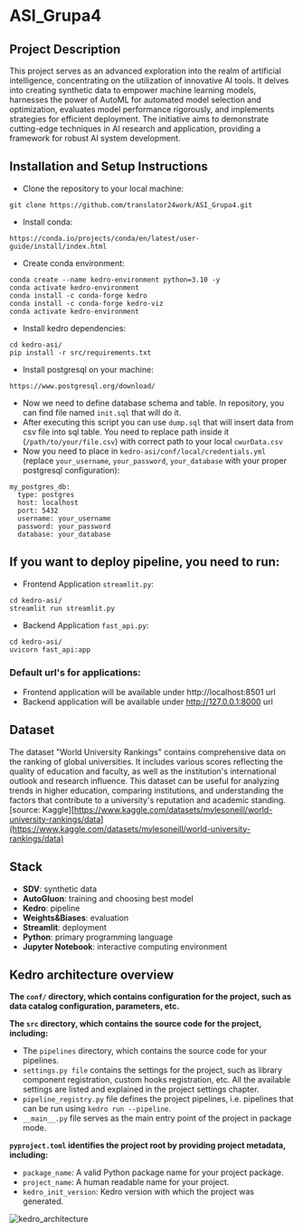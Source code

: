 # ASI_Grupa4

## Project Description

This project serves as an advanced exploration into the realm of artificial intelligence, concentrating on the utilization of innovative AI tools. It delves into creating synthetic data to empower machine learning models, harnesses the power of AutoML for automated model selection and optimization, evaluates model performance rigorously, and implements strategies for efficient deployment. The initiative aims to demonstrate cutting-edge techniques in AI research and application, providing a framework for robust AI system development.

## Installation and Setup Instructions

* Clone the repository to your local machine:
```
git clone https://github.com/translator24work/ASI_Grupa4.git
```
* Install conda:
```
https://conda.io/projects/conda/en/latest/user-guide/install/index.html
```
* Create conda environment:
```
conda create --name kedro-environment python=3.10 -y
conda activate kedro-environment
conda install -c conda-forge kedro
conda install -c conda-forge kedro-viz
conda activate kedro-environment
```
* Install kedro dependencies:
```
cd kedro-asi/
pip install -r src/requirements.txt
```
* Install postgresql on your machine:
```
https://www.postgresql.org/download/
```
* Now we need to define database schema and table. In repository, you can find file named
`init.sql` that will do it.
* After executing this script you can use `dump.sql` that will insert data from csv file into sql table. You need to
replace path inside it (`/path/to/your/file.csv`) with correct path to your local `cwurData.csv`
* Now you need to place in `kedro-asi/conf/local/credentials.yml` (replace `your_username`, `your_password`, `your_database` with your proper postgresql configuration):
```
my_postgres_db:
  type: postgres
  host: localhost
  port: 5432
  username: your_username
  password: your_password
  database: your_database
```
## If you want to deploy pipeline, you need to run:
* Frontend Application `streamlit.py`:
```
cd kedro-asi/
streamlit run streamlit.py
```
* Backend Application `fast_api.py`:
```
cd kedro-asi/
uvicorn fast_api:app
```
### Default url's for applications:
* Frontend application will be available under http://localhost:8501 url
* Backend application will be available under http://127.0.0.1:8000 url
## Dataset

The dataset  "World University Rankings" contains comprehensive data on the ranking of global universities. 
It includes various scores reflecting the quality of education and faculty, as well as the institution's international outlook and research influence. 
This dataset can be useful for analyzing trends in higher education, comparing institutions, and understanding the factors that contribute to a university's reputation and academic standing. 
[source: Kaggle][https://www.kaggle.com/datasets/mylesoneill/world-university-rankings/data](https://www.kaggle.com/datasets/mylesoneill/world-university-rankings/data)

## Stack

- **SDV**: synthetic data
- **AutoGluon**: training and choosing best model
- **Kedro**: pipeline
- **Weights&Biases**: evaluation
- **Streamlit**: deployment
- **Python**: primary programming language
- **Jupyter Notebook**: interactive computing environment

## Kedro architecture overview

**The ```conf/``` directory, which contains configuration for the project, such as data catalog configuration, parameters, etc.**

**The ```src``` directory, which contains the source code for the project, including:**
- The ```pipelines``` directory, which contains the source code for your pipelines.
- ```settings.py file``` contains the settings for the project, such as library component registration, custom hooks registration, etc. All the available settings are listed and explained in the project settings chapter.
- ```pipeline_registry.py``` file defines the project pipelines, i.e. pipelines that can be run using ```kedro run --pipeline```.
- ```__main__.py``` file serves as the main entry point of the project in package mode.

**```pyproject.toml``` identifies the project root by providing project metadata, including:**
- ```package_name```: A valid Python package name for your project package.
- ```project_name```: A human readable name for your project.
- ```kedro_init_version```: Kedro version with which the project was generated.

![kedro_architecture](https://github.com/translator24work/ASI_Grupa4/assets/77148029/52467e02-388e-48fd-bd45-cb3856d9dcfd)



